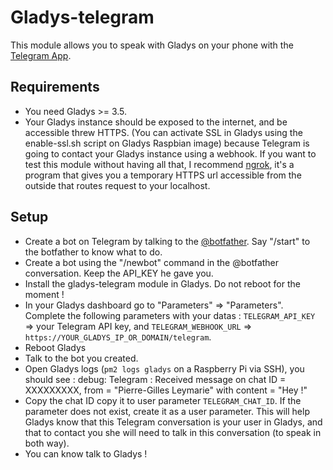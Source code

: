Gladys-telegram
=======================

This module allows you to speak with Gladys on your phone with the [Telegram App](https://telegram.org/).


## Requirements

- You need Gladys >= 3.5.
- Your Gladys instance should be exposed to the internet, and be accessible threw HTTPS. (You can activate SSL in Gladys using the enable-ssl.sh script on Gladys Raspbian image) because Telegram is going to contact your Gladys instance using a webhook. If you want to test this module without having all that, I recommend [ngrok](https://ngrok.com/), it's a program that gives you a temporary HTTPS url accessible from the outside that routes request to your localhost.

## Setup

- Create a bot on Telegram by talking to the [@botfather](https://telegram.me/BotFather). Say "/start" to the
botfather to know what to do.
- Create a bot using the "/newbot" command in the @botfather conversation. Keep the API_KEY he gave you.
- Install the gladys-telegram module in Gladys. Do not reboot for the moment !
- In your Gladys dashboard go to "Parameters" => "Parameters". Complete the following parameters with your datas : `TELEGRAM_API_KEY` => your Telegram API key, and `TELEGRAM_WEBHOOK_URL` => `https://YOUR_GLADYS_IP_OR_DOMAIN/telegram`.
- Reboot Gladys
- Talk to the bot you created.
- Open Gladys logs (`pm2 logs gladys` on a Raspberry Pi via SSH), you should see :
debug: Telegram : Received message on chat ID = XXXXXXXXX, from = "Pierre-Gilles Leymarie" with content = "Hey !"
- Copy the chat ID copy it to user parameter `TELEGRAM_CHAT_ID`. If the parameter does not exist, create it as a user parameter. This will help Gladys know that this Telegram conversation is your user in Gladys, and that to contact you she will need to talk in this conversation (to speak in both way).
- You can know talk to Gladys !
